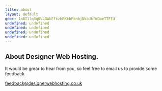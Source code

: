 ```yaml
---
title: about
layout: default
gdoc: 1o8I1lq8qKVLGAbEfkzbRKkbPknbjDkbUkfWOaeTTFEU
undefined: undefined
undefined: undefined
undefined: undefined
undefined: undefined
---
```

## About Designer Web Hosting.

It would be grear to hear from you, so feel free to email us to provide some feedback.

[feedback@designerwebhosting.co.uk](mailto:feedback@designerwebhosting.co.uk)